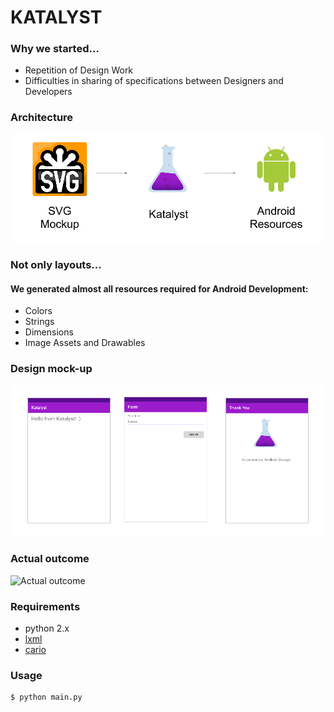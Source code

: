 # KATALYST


### Why we started...

* Repetition of Design Work
* Difficulties in sharing of specifications between Designers and Developers


### Architecture

![Architecture](architecture.png?raw=true)

### Not only layouts...
#### We generated almost all resources required for Android Development:
* Colors
* Strings
* Dimensions
* Image Assets and Drawables


### Design mock-up
![Design mock-up](mockup.png?raw=true)


### Actual outcome

![Actual outcome](outcome.png?raw=true)


### Requirements
* python 2.x
* [lxml](http://lxml.de/)
* [cario](https://www.cairographics.org/pycairo/)


### Usage
```bash
$ python main.py
```